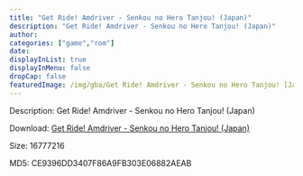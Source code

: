 ```yaml
---
title: "Get Ride! Amdriver - Senkou no Hero Tanjou! (Japan)"
description: "Get Ride! Amdriver - Senkou no Hero Tanjou! (Japan)"
author: 
categories: ["game","rom"]
date: 
displayInList: true
displayInMenu: false
dropCap: false
featuredImage: /img/gba/Get Ride! Amdriver - Senkou no Hero Tanjou! [Japan].jpg
---
```


Description: Get Ride! Amdriver - Senkou no Hero Tanjou! (Japan)

Download: <a style="text-decoration:underline;" href="https://mega.nz/#!DCAmDIzS!nkjgfuDwoxx6l-BLNGfvtsAEFgkL9eZL6qoniy8t90U" target = "_blank" rel = "nofollow" > Get Ride! Amdriver - Senkou no Hero Tanjou! (Japan)</a>

Size: 16777216

MD5: CE9396DD3407F86A9FB303E06882AEAB

